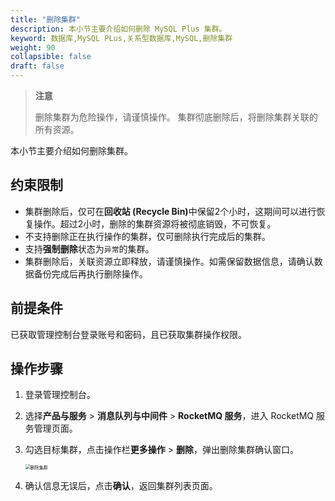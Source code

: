 ```yaml
---
title: "删除集群"
description: 本小节主要介绍如何删除 MySQL Plus 集群。 
keyword: 数据库,MySQL PLus,关系型数据库,MySQL,删除集群
weight: 90
collapsible: false
draft: false
---
```


> **注意**
> 
> 删除集群为危险操作，请谨慎操作。
> 集群彻底删除后，将删除集群关联的所有资源。

本小节主要介绍如何删除集群。

## 约束限制

- 集群删除后，仅可在<b>回收站 (Recycle Bin)</b>中保留2个小时，这期间可以进行恢复操作。超过2小时，删除的集群资源将被彻底销毁，不可恢复。
- 不支持删除正在执行操作的集群，仅可删除执行完成后的集群。
- 支持**强制删除**状态为`异常`的集群。
- 集群删除后，关联资源立即释放，请谨慎操作。如需保留数据信息，请确认数据备份完成后再执行删除操作。

## 前提条件

已获取管理控制台登录账号和密码，且已获取集群操作权限。

## 操作步骤

1. 登录管理控制台。
2. 选择**产品与服务** > **消息队列与中间件** > **RocketMQ 服务**，进入 RocketMQ 服务管理页面。
3. 勾选目标集群，点击操作栏**更多操作** > **删除**，弹出删除集群确认窗口。

   <img src="../../../_images/delete_cluster.png" alt="删除集群" style="zoom:50%;" />

4. 确认信息无误后，点击**确认**，返回集群列表页面。
